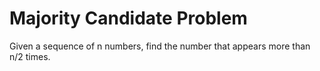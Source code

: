 # Majority Candidate Problem

Given a sequence of n numbers, find the number that appears more than n/2 times.
